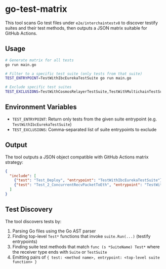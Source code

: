 # go-test-matrix

This tool scans Go test files under `e2e/interchaintestv8` to discover testify suites and their test methods, then outputs a JSON matrix suitable for GitHub Actions.

## Usage

```bash
# Generate matrix for all tests
go run main.go

# Filter to a specific test suite (only tests from that suite)
TEST_ENTRYPOINT=TestWithIbcEurekaTestSuite go run main.go

# Exclude specific test suites
TEST_EXCLUSIONS=TestWithCosmosRelayerTestSuite,TestWithMultichainTestSuite go run main.go
```

## Environment Variables

- `TEST_ENTRYPOINT`: Return only tests from the given suite entrypoint (e.g. `TestWithIbcEurekaTestSuite`)
- `TEST_EXCLUSIONS`: Comma-separated list of suite entrypoints to exclude

## Output

The tool outputs a JSON object compatible with GitHub Actions matrix strategy:

```json
{
  "include": [
    {"test": "Test_Deploy", "entrypoint": "TestWithIbcEurekaTestSuite"},
    {"test": "Test_2_ConcurrentRecvPacketToEth", "entrypoint": "TestWithRelayerTestSuite"}
  ]
}
```

## Test Discovery

The tool discovers tests by:

1. Parsing Go files using the Go AST parser
2. Finding top-level `Test*` functions that invoke `suite.Run(...)` (testify entrypoints)
3. Finding suite test methods that match `func (s *SuiteName) Test*` where the receiver type ends with `Suite` or `TestSuite`
4. Emitting pairs of `{ test: <method name>, entrypoint: <top-level suite function> }`
